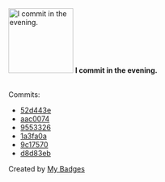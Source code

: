 <img src="https://my-badges.github.io/my-badges/evening-commits.png" alt="I commit in the evening." title="I commit in the evening." width="128">
<strong>I commit in the evening.</strong>
<br><br>

Commits:

- <a href="https://github.com/dwesh163/API-ICT/commit/52d443ef44c020ed6056c848107a20f5a74f2739">52d443e</a>
- <a href="https://github.com/dwesh163/API-ICT/commit/aac007436bb6cc214192bdc57ddb4e6830dda32f">aac0074</a>
- <a href="https://github.com/dwesh163/music-V3/commit/9553326dbe115457e87da2cdc9a6dda09c46a562">9553326</a>
- <a href="https://github.com/dwesh163/music-V3/commit/1a3fa0ac2b9096c0425b644711a28d911b34ab08">1a3fa0a</a>
- <a href="https://github.com/dwesh163/music-V3/commit/9c1757079811e878914a14717789a672cababf8d">9c17570</a>
- <a href="https://github.com/dwesh163/music-V3/commit/d8d83eb30755ff46544e7037837dc1b4636f893e">d8d83eb</a>


Created by <a href="https://github.com/my-badges/my-badges">My Badges</a>